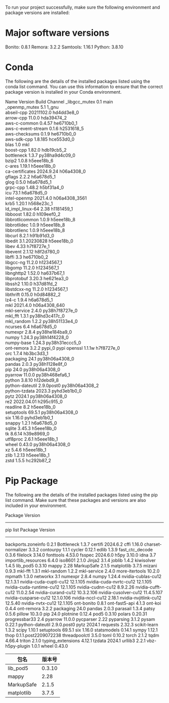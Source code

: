 To run your project successfully, make sure the following environment and package versions are installed:

# Major software versions

Bonito: 0.8.1
Remora: 3.2.2
Samtools: 1.16.1
Python: 3.8.10

# Conda
The following are the details of the installed packages listed using the conda list command. You can use this information to ensure that the correct package version is installed in your Conda environment.

Name                    Version                   Build  Channel
_libgcc_mutex             0.1                        main  
_openmp_mutex             5.1                       1_gnu  
abseil-cpp                20211102.0           hd4dd3e8_0  
arrow-cpp                 11.0.0               hda39474_2  
aws-c-common              0.4.57               he6710b0_1  
aws-c-event-stream        0.1.6                h2531618_5  
aws-checksums             0.1.9                he6710b0_0  
aws-sdk-cpp               1.8.185              hce553d0_0  
blas                      1.0                         mkl  
boost-cpp                 1.82.0               hdb19cb5_2  
bottleneck                1.3.7            py38ha9d4c09_0  
bzip2                     1.0.8                h5eee18b_6  
c-ares                    1.19.1               h5eee18b_0  
ca-certificates           2024.9.24            h06a4308_0  
gflags                    2.2.2                h6a678d5_1  
glog                      0.5.0                h6a678d5_1  
grpc-cpp                  1.48.2               h5bf31a4_0  
icu                       73.1                 h6a678d5_0  
intel-openmp              2021.4.0          h06a4308_3561  
krb5                      1.20.1               h568e23c_1  
ld_impl_linux-64          2.38                 h1181459_1  
libboost                  1.82.0               h109eef0_2  
libbrotlicommon           1.0.9                h5eee18b_8  
libbrotlidec              1.0.9                h5eee18b_8  
libbrotlienc              1.0.9                h5eee18b_8  
libcurl                   8.2.1                h91b91d3_0  
libedit                   3.1.20230828         h5eee18b_0  
libev                     4.33                 h7f8727e_1  
libevent                  2.1.12               h8f2d780_0  
libffi                    3.3                  he6710b0_2  
libgcc-ng                 11.2.0               h1234567_1  
libgomp                   11.2.0               h1234567_1  
libnghttp2                1.52.0               ha637b67_1  
libprotobuf               3.20.3               he621ea3_0  
libssh2                   1.10.0               h37d81fd_2  
libstdcxx-ng              11.2.0               h1234567_1  
libthrift                 0.15.0               h0d84882_2  
lz4-c                     1.9.4                h6a678d5_1  
mkl                       2021.4.0           h06a4308_640  
mkl-service               2.4.0            py38h7f8727e_0  
mkl_fft                   1.3.1            py38hd3c417c_0  
mkl_random                1.2.2            py38h51133e4_0  
ncurses                   6.4                  h6a678d5_0  
numexpr                   2.8.4            py38he184ba9_0  
numpy                     1.24.3           py38h14f4228_0  
numpy-base                1.24.3           py38h31eccc5_0  
ont-remora                3.2.2                    pypi_0    pypi
openssl                   1.1.1w               h7f8727e_0  
orc                       1.7.4                hb3bc3d3_1  
packaging                 24.1             py38h06a4308_0  
pandas                    2.0.3            py38h1128e8f_0  
pip                       24.0             py38h06a4308_0  
pyarrow                   11.0.0           py38h468efa6_1  
python                    3.8.10               h12debd9_8  
python-dateutil           2.9.0post0       py38h06a4308_2  
python-tzdata             2023.3             pyhd3eb1b0_0  
pytz                      2024.1           py38h06a4308_0  
re2                       2022.04.01           h295c915_0  
readline                  8.2                  h5eee18b_0  
setuptools                69.5.1           py38h06a4308_0  
six                       1.16.0             pyhd3eb1b0_1  
snappy                    1.2.1                h6a678d5_0  
sqlite                    3.45.3               h5eee18b_0  
tk                        8.6.14               h39e8969_0  
utf8proc                  2.6.1                h5eee18b_1  
wheel                     0.43.0           py38h06a4308_0  
xz                        5.4.6                h5eee18b_1  
zlib                      1.2.13               h5eee18b_1  
zstd                      1.5.5                hc292b87_2

# Pip Package
The following are the details of the installed packages listed using the pip list command. Make sure that these packages and versions are also included in your environment.

Package                  Version
------------------------ --------------------
pip list
Package                  Version
------------------------ --------------------
backports.zoneinfo       0.2.1
Bottleneck               1.3.7
certifi                  2024.6.2
cffi                     1.16.0
charset-normalizer       3.3.2
contourpy                1.1.1
cycler                   0.12.1
edlib                    1.3.9
fast_ctc_decode          0.3.6
filelock                 3.14.0
fonttools                4.53.0
fsspec                   2024.6.0
h5py                     3.10.0
idna                     3.7
importlib_resources      6.4.0
iso8601                  2.1.0
Jinja2                   3.1.4
joblib                   1.4.2
kiwisolver               1.4.5
lib_pod5                 0.3.10
mappy                    2.28
MarkupSafe               2.1.5
matplotlib               3.7.5
mizani                   0.9.3
mkl-fft                  1.3.1
mkl-random               1.2.2
mkl-service              2.4.0
more-itertools           10.2.0
mpmath                   1.3.0
networkx                 3.1
numexpr                  2.8.4
numpy                    1.24.4
nvidia-cublas-cu12       12.1.3.1
nvidia-cuda-cupti-cu12   12.1.105
nvidia-cuda-nvrtc-cu12   12.1.105
nvidia-cuda-runtime-cu12 12.1.105
nvidia-cudnn-cu12        8.9.2.26
nvidia-cufft-cu12        11.0.2.54
nvidia-curand-cu12       10.3.2.106
nvidia-cusolver-cu12     11.4.5.107
nvidia-cusparse-cu12     12.1.0.106
nvidia-nccl-cu12         2.18.1
nvidia-nvjitlink-cu12    12.5.40
nvidia-nvtx-cu12         12.1.105
ont-bonito               0.8.1
ont-fast5-api            4.1.3
ont-koi                  0.4.4
ont-remora               3.2.2
packaging                24.0
pandas                   2.0.3
parasail                 1.3.4
patsy                    0.5.6
pillow                   10.3.0
pip                      24.0
plotnine                 0.12.4
pod5                     0.3.10
polars                   0.20.31
progressbar33            2.4
pyarrow                  11.0.0
pycparser                2.22
pyparsing                3.1.2
pysam                    0.22.1
python-dateutil          2.9.0.post0
pytz                     2024.1
requests                 2.32.3
scikit-learn             1.3.2
scipy                    1.10.1
setuptools               69.5.1
six                      1.16.0
statsmodels              0.14.1
sympy                    1.12.1
thop                     0.1.1.post2209072238
threadpoolctl            3.5.0
toml                     0.10.2
torch                    2.1.2
tqdm                     4.66.4
triton                   2.1.0
typing_extensions        4.12.1
tzdata                   2024.1
urllib3                  2.2.1
vbz-h5py-plugin          1.0.1
wheel                    0.43.0


| 包名        | 版本号   |
|-------------|----------|
| lib_pod5    | 0.3.10   |
| mappy       | 2.28     |
| MarkupSafe  | 2.1.5    |
| matplotlib  | 3.7.5    |

